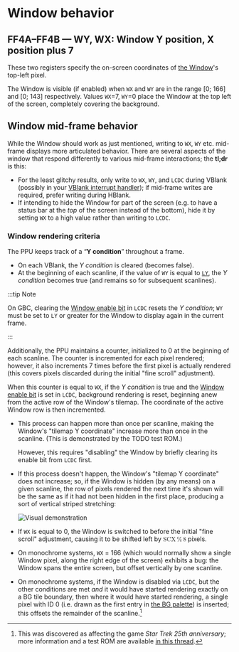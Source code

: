 # Window behavior

## FF4A–FF4B — WY, WX: Window Y position, X position plus 7

These two registers specify the on-screen coordinates of [the Window]'s top-left pixel.

The Window is visible (if enabled) when `WX` and `WY` are in the range \[0; 166\] and \[0; 143\] respectively.
Values `WX`=7, `WY`=0 place the Window at the top left of the screen, completely covering the background.

## Window mid-frame behavior

While the Window should work as just mentioned, writing to `WX`, `WY` etc. mid-frame displays more articulated behavior.
There are several aspects of the window that respond differently to various mid-frame interactions; the **tl;dr** is this:

- For the least glitchy results, only write to `WX`, `WY`, and `LCDC` during VBlank (possibly in your [VBlank interrupt handler]); if mid-frame writes are required, prefer writing during HBlank.
- If intending to hide the Window for part of the screen (e.g. to have a status bar at the *top* of the screen instead of the bottom), hide it by setting `WX` to a high value rather than writing to `LCDC`.

### Window rendering criteria

The PPU keeps track of a “**Y condition**” throughout a frame.

- On each VBlank, the *Y condition* is cleared (becomes false).
- At the beginning of each scanline, if the value of `WY` is equal to [`LY`], the *Y condition* becomes true (and remains so for subsequent scanlines).

:::tip Note

On GBC, clearing the [Window enable bit] in `LCDC` resets the *Y condition*; `WY` must be set to `LY` or greater for the Window to display again in the current frame.

:::

Additionally, the PPU maintains a counter, initialized to 0 at the beginning of each scanline.
The counter is incremented for each pixel rendered; however, it also increments 7 times before the first pixel is actually rendered (this covers pixels discarded during the initial "fine scroll" adjustment).

When this counter is equal to `WX`, if the *Y condition* is true and the [Window enable bit] is set in `LCDC`, background rendering is reset, beginning anew from the active row of the Window's tilemap.
The coordinate of the active Window row is then incremented.

- This process can happen more than once per scanline, making the Window's "tilemap Y coordinate" increase more than once in the scanline.
  (This is demonstrated by the TODO test ROM.)

  However, this requires "disabling" the Window by briefly clearing its enable bit from `LCDC` first.
- If this process doesn't happen, the Window's "tilemap Y coordinate" does not increase; so, if the Window is hidden (by any means) on a given scanline, the row of pixels rendered the next time it's shown will be the same as if it had not been hidden in the first place, producing a sort of vertical striped stretching:

  ![Visual demonstration](https://github.com/mattcurrie/mealybug-tearoom-tests/raw/master/expected/DMG-blob/m2_win_en_toggle.png?raw=true)
- If `WX` is equal to 0, the Window is switched to before the initial "fine scroll" adjustment, causing it to be shifted left by <math><mi>SCX</mi> <mo>%</mo> <mn>8</mn></math> pixels.
- On monochrome systems, `WX` = 166 (which would normally show a single Window pixel, along the right edge of the screen) exhibits a bug: the Window spans the entire screen, but offset vertically by one scanline.
- On monochrome systems, if the Window is disabled via `LCDC`, but the other conditions are met *and* it would have started rendering exactly on a BG tile boundary, then where it would have started rendering, a single pixel with ID 0 (i.e. drawn as the first entry in [the BG palette]) is inserted; this offsets the remainder of the scanline.[^star_trek]

[^star_trek]: This was discovered as affecting the game *Star Trek 25th anniversary*; more information and a test ROM are available [in this thread](https://github.com/LIJI32/SameBoy/issues/278#issuecomment-1189712129).

[the Window]: #Window
[VBlank interrupt handler]: <#INT $40 — VBlank interrupt>
[Window enable bit]: <#LCDC.5 — Window enable>
[`LY`]: <#FF44 — LY: LCD Y coordinate \[read-only\]>
[the BG palette]: <#FF47 — BGP (Non-CGB Mode only): BG palette data>
